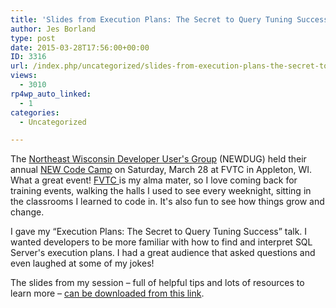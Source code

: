 ```yaml
---
title: 'Slides from Execution Plans: The Secret to Query Tuning Success at NEW Code Camp'
author: Jes Borland
type: post
date: 2015-03-28T17:56:00+00:00
ID: 3316
url: /index.php/uncategorized/slides-from-execution-plans-the-secret-to-query-tuning-success-at-new-code-camp/
views:
  - 3010
rp4wp_auto_linked:
  - 1
categories:
  - Uncategorized

---
```

The <a href="http://newdug.org" target="_blank">Northeast Wisconsin Developer User's Group</a> (NEWDUG) held their annual <a href="http://newcodecamp.com" target="_blank">NEW Code Camp</a> on Saturday, March 28 at FVTC in Appleton, WI. What a great event! <a href="http://fvtc.edu" target="_blank">FVTC </a>is my alma mater, so I love coming back for training events, walking the halls I used to see every weeknight, sitting in the classrooms I learned to code in. It's also fun to see how things grow and change.

I gave my “Execution Plans: The Secret to Query Tuning Success” talk. I wanted developers to be more familiar with how to find and interpret SQL Server's execution plans. I had a great audience that asked questions and even laughed at some of my jokes!

The slides from my session – full of helpful tips and lots of resources to learn more – <a href="/wp-content/uploads/2015/03/Execution-Plans.pdf" target="_blank">can be downloaded from this link</a>.

&nbsp;
